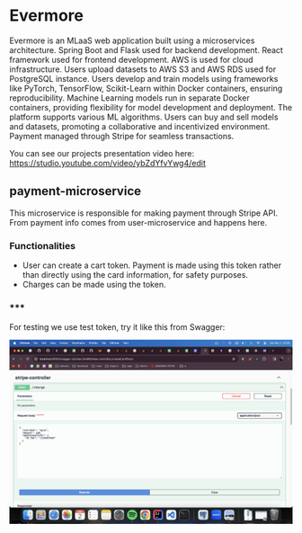 # Evermore

Evermore is an MLaaS web application built using a microservices architecture. Spring Boot and Flask used for backend development. React framework used for frontend development. AWS is used for cloud infrastructure. Users upload datasets to AWS S3 and AWS RDS used for PostgreSQL instance. Users develop and train models using frameworks like PyTorch, TensorFlow, Scikit-Learn within Docker containers, ensuring reproducibility. Machine Learning models run in separate Docker containers, providing flexibility for model development and deployment. The platform supports various ML algorithms. Users can buy and sell models and datasets, promoting a collaborative and incentivized environment. Payment managed through Stripe for seamless transactions.

You can see our projects presentation video here: https://studio.youtube.com/video/ybZdYfvYwg4/edit

## payment-microservice

This microservice is responsible for making payment through Stripe API. From payment info comes from user-microservice and happens here.

### Functionalities
- User can create a cart token. Payment is made using this token rather than directly using the card information, for safety purposes. 
- Charges can be made using the token. 

### ***

For testing we use test token, try it like this from Swagger:

![Alt text](./payment/src/main/resources/Screenshot%202024-03-02%20at%2023.59.31.png)